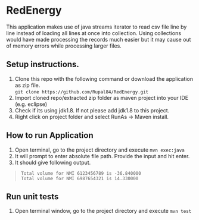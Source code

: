 # RedEnergy
This application makes use of java streams iterator to read csv file line by line instead of loading all lines at once into collection. Using collections would have made processing the records much easier but it may cause out of memory errors while processing larger files.

## Setup instructions.
1. Clone this repo with the following command or download the application as zip file. <br/>
  `git clone https://github.com/Rupal84/RedEnergy.git`
2. Import cloned repo/extracted zip folder as maven project into your IDE (e.g. eclipse)
3. Check if its using jdk1.8. If not please add jdk1.8 to this project.
4. Right click on project folder and select RunAs -> Maven install.

## How to run Application
1. Open terminal, go to the project directory and execute `mvn exec:java`
2. It will prompt to enter absolute file path. Provide the input and hit enter.
3. It should give following output. <br>
>`Total volume for NMI 6123456789 is -36.840000` <br/>
>  `Total volume for NMI 6987654321 is 14.330000` 

## Run unit tests
1. Open terminal window, go to the project directory and execute `mvn test`
